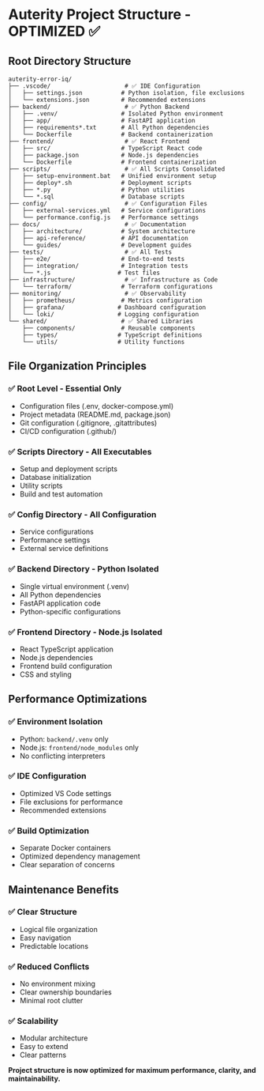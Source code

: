 # Auterity Project Structure - OPTIMIZED ✅

## Root Directory Structure

```
auterity-error-iq/
├── .vscode/                     # ✅ IDE Configuration
│   ├── settings.json           # Python isolation, file exclusions
│   └── extensions.json         # Recommended extensions
├── backend/                     # ✅ Python Backend
│   ├── .venv/                  # Isolated Python environment
│   ├── app/                    # FastAPI application
│   ├── requirements*.txt       # All Python dependencies
│   └── Dockerfile              # Backend containerization
├── frontend/                    # ✅ React Frontend
│   ├── src/                    # TypeScript React code
│   ├── package.json            # Node.js dependencies
│   └── Dockerfile              # Frontend containerization
├── scripts/                     # ✅ All Scripts Consolidated
│   ├── setup-environment.bat   # Unified environment setup
│   ├── deploy*.sh              # Deployment scripts
│   ├── *.py                    # Python utilities
│   └── *.sql                   # Database scripts
├── config/                      # ✅ Configuration Files
│   ├── external-services.yml   # Service configurations
│   └── performance.config.js   # Performance settings
├── docs/                        # ✅ Documentation
│   ├── architecture/           # System architecture
│   ├── api-reference/          # API documentation
│   └── guides/                 # Development guides
├── tests/                       # ✅ All Tests
│   ├── e2e/                    # End-to-end tests
│   ├── integration/            # Integration tests
│   └── *.js                   # Test files
├── infrastructure/              # ✅ Infrastructure as Code
│   └── terraform/              # Terraform configurations
├── monitoring/                  # ✅ Observability
│   ├── prometheus/             # Metrics configuration
│   ├── grafana/               # Dashboard configuration
│   └── loki/                  # Logging configuration
└── shared/                     # ✅ Shared Libraries
    ├── components/             # Reusable components
    ├── types/                 # TypeScript definitions
    └── utils/                 # Utility functions
```

## File Organization Principles

### ✅ Root Level - Essential Only

- Configuration files (.env, docker-compose.yml)
- Project metadata (README.md, package.json)
- Git configuration (.gitignore, .gitattributes)
- CI/CD configuration (.github/)

### ✅ Scripts Directory - All Executables

- Setup and deployment scripts
- Database initialization
- Utility scripts
- Build and test automation

### ✅ Config Directory - All Configuration

- Service configurations
- Performance settings
- External service definitions

### ✅ Backend Directory - Python Isolated

- Single virtual environment (.venv)
- All Python dependencies
- FastAPI application code
- Python-specific configurations

### ✅ Frontend Directory - Node.js Isolated

- React TypeScript application
- Node.js dependencies
- Frontend build configuration
- CSS and styling

## Performance Optimizations

### ✅ Environment Isolation

- Python: `backend/.venv` only
- Node.js: `frontend/node_modules` only
- No conflicting interpreters

### ✅ IDE Configuration

- Optimized VS Code settings
- File exclusions for performance
- Recommended extensions

### ✅ Build Optimization

- Separate Docker containers
- Optimized dependency management
- Clear separation of concerns

## Maintenance Benefits

### ✅ Clear Structure

- Logical file organization
- Easy navigation
- Predictable locations

### ✅ Reduced Conflicts

- No environment mixing
- Clear ownership boundaries
- Minimal root clutter

### ✅ Scalability

- Modular architecture
- Easy to extend
- Clear patterns

**Project structure is now optimized for maximum performance, clarity, and maintainability.**
